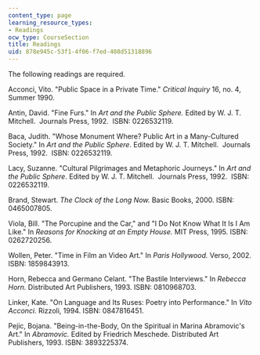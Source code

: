 ```yaml
---
content_type: page
learning_resource_types:
- Readings
ocw_type: CourseSection
title: Readings
uid: 878e945c-53f1-4f06-f7ed-408d51318896
---
```


The following readings are required.

Acconci, Vito. "Public Space in a Private Time." _Critical Inquiry_ 16, no. 4, Summer 1990.

Antin, David. "Fine Furs." In _Art and the Public Sphere._ Edited by W. J. T. Mitchell.  Journals Press, 1992.  ISBN: 0226532119.

Baca, Judith. "Whose Monument Where? Public Art in a Many-Cultured Society." In _Art and the Public Sphere_. Edited by W. J. T. Mitchell.  Journals Press, 1992.  ISBN: 0226532119.

Lacy, Suzanne. "Cultural Pilgrimages and Metaphoric Journeys." In _Art and the Public Sphere_. Edited by W. J. T. Mitchell.  Journals Press, 1992.  ISBN: 0226532119.

Brand, Stewart. _The Clock of the Long Now._ Basic Books, 2000. ISBN: 0465007805.

Viola, Bill. "The Porcupine and the Car," and "I Do Not Know What It Is I Am Like." In _Reasons for Knocking at an Empty House._ MIT Press, 1995. ISBN: 0262720256.

Wollen, Peter. "Time in Film an Video Art." In _Paris Hollywood._ Verso, 2002.  ISBN: 1859843913.

Horn, Rebecca and Germano Celant. "The Bastile Interviews." In _Rebecca Horn._ Distributed Art Publishers, 1993. ISBN: 0810968703.

Linker, Kate. "On Language and Its Ruses: Poetry into Performance." In _Vito Acconci._ Rizzoli, 1994. ISBN: 0847816451.

Pejic, Bojana. "Being-in-the-Body, On the Spiritual in Marina Abramovic's Art." In _Abramovic._ Edited by Friedrich Meschede. Distributed Art Publishers, 1993. ISBN: 3893225374.